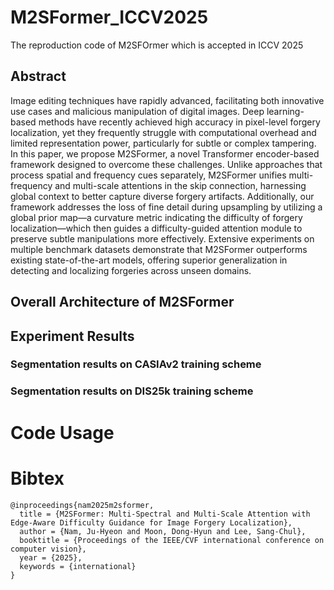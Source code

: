 # M2SFormer_ICCV2025
The reproduction code of M2SFOrmer which is accepted in ICCV 2025

## Abstract
Image editing techniques have rapidly advanced, facilitating both innovative use cases and malicious manipulation of digital images. Deep learning-based methods have recently achieved high accuracy in pixel-level forgery localization, yet they frequently struggle with computational overhead and limited representation power, particularly for subtle or complex tampering. In this paper, we propose M2SFormer, a novel Transformer encoder-based framework designed to overcome these challenges. Unlike approaches that process spatial and frequency cues separately, M2SFormer unifies multi-frequency and multi-scale attentions in the skip connection, harnessing global context to better capture diverse forgery artifacts. Additionally, our framework addresses the loss of fine detail during upsampling by utilizing a global prior map—a curvature metric indicating the difficulty of forgery localization—which then guides a difficulty-guided attention module to preserve subtle manipulations more effectively. Extensive experiments on multiple benchmark datasets demonstrate that M2SFormer outperforms existing state-of-the-art models, offering superior generalization in detecting and localizing forgeries across unseen domains.

## Overall Architecture of M2SFormer

## Experiment Results

### Segmentation results on CASIAv2 training scheme

### Segmentation results on DIS25k training scheme

# Code Usage

# Bibtex
```
@inproceedings{nam2025m2sformer,
  title = {M2SFormer: Multi-Spectral and Multi-Scale Attention with Edge-Aware Difficulty Guidance for Image Forgery Localization},
  author = {Nam, Ju-Hyeon and Moon, Dong-Hyun and Lee, Sang-Chul},
  booktitle = {Proceedings of the IEEE/CVF international conference on computer vision},
  year = {2025},
  keywords = {international}
}
```

